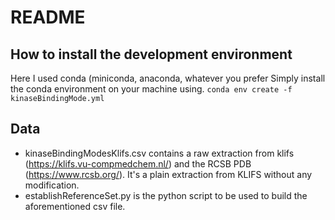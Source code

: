 # README

## How to install the development environment
Here I used conda (miniconda, anaconda, whatever you prefer
Simply install the conda environment on your machine using.
`conda env create -f kinaseBindingMode.yml`

## Data
- kinaseBindingModesKlifs.csv contains a raw extraction from klifs (https://klifs.vu-compmedchem.nl/) and the RCSB PDB (https://www.rcsb.org/). It's a plain extraction from KLIFS without any modification.
- establishReferenceSet.py is the python script to be used to build the aforementioned csv file.
